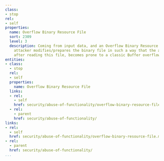 ```yaml
---
class:
- stop
rel:
- self
properties:
  name: Overflow Binary Resource File
  sort: 2309
  level: 3
  description: Coming from input data, and an Overflow Binary Resource File, where
    attacker modifies/prepares the binary file in such a way that the application,
    after reading this file, becomes prone to a classic Buffer overflow attack.
entities:
- class:
  - stop
  rel:
  - self
  properties:
    name: Overflow Binary Resource File
  links:
  - rel:
    - self
    href: security/abuse-of-functionality/overflow-binary-resource-file.md
  - rel:
    - parent
    href: security/abuse-of-functionality/
links:
- rel:
  - self
  href: security/abuse-of-functionality/overflow-binary-resource-file.md
- rel:
  - parent
  href: security/abuse-of-functionality/
...
```

